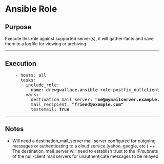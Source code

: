 # Ansible Role


## Purpose
  Execute this role against supported server(s), it will gather-facts and save them to a logfile for viewing or archiving.
  
----

## Execution
<pre>
    - hosts: all
      tasks:
      - include_role:
          name: drewgwallace.ansible-role-postfix_nullclient
        vars:
          destination_mail_server: <b>"me@mymailserver.example.com"</b>
          mail_recipient: <b>"friend@example.com"</b>
          testemail: <b>True</b>
</pre>

----

## Notes
+ Will need a destination_mail_server mail server configured for outgoing messages or authenticating to a cloud service (yahoo, google, etc.)
++ The destination_mail_server will need to establish trust to the IP/subnets of the null-client mail servers for unauthenticate messages to be relayed
